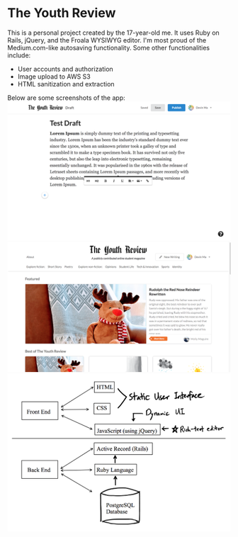 # The Youth Review

This is a personal project created by the 17-year-old me. It uses Ruby on Rails, jQuery, and the Froala WYSIWYG editor. I'm most proud of the Medium.com-like autosaving functionality. Some other functionalities include:
- User accounts and authorization
- Image upload to AWS S3
- HTML sanitization and extraction
 
Below are some screenshots of the app:
![editor](/demo-assets/draft.png)
![home](/demo-assets/home.png)
![diagram](/demo-assets/diagram.png)